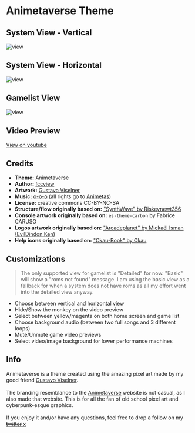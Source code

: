 # Animetaverse Theme

## System View - Vertical

![view](https://i.imgur.com/LoP4rXj.png)

## System View - Horizontal

![view](https://i.imgur.com/E5vNUTS.png)

## Gamelist View

![view](https://i.imgur.com/eLBOYaO.png)

## Video Preview

[View on youtube](https://i.imgur.com/LoP4rXj.png)

## Credits

- **Theme:** Animetaverse
- **Author:** [fccview](https://x.com/fccview)
- **Artwork:** [Gustavo Viselner](https://x.com/PixelGustavo)
- **Music:** [o-o-o](https://x.com/the_real_ooo_io) (all rights go to [Animetas](https://x.com/Animetas1))
- **License:** creative commons CC-BY-NC-SA
- **Structure/flow originally based on:** ["SynthWave" by Riskeynewt356](https://github.com/Riskeynewt356/SynthWave/)
- **Console artwork originally based on:** `es-theme-carbon` by Fabrice CARUSO
- **Logos artwork originally based on:** ["Arcadeplanet" by Mickaël Isman (EvilDindon Ken)](https://github.com/EvilDindon/ES-THEME-ARCADEPLANET)
- **Help icons originally based on:** ["Ckau-Book" by Ckau](https://github.com/CkauNui/ckau-book)

## Customizations

> The only supported view for gamelist is "Detailed" for now. "Basic" will show a "roms not found" message. I am using the basic view as a fallback for when a system does not have roms as all my effort went into the detailed view anyway.

- Choose between vertical and horizontal view
- Hide/Show the monkey on the video preview
- Select between yellow/magenta on both home screen and game list
- Choose background audio (between two full songs and 3 different loops)
- Mute/Unmute game video previews
- Select video/image background for lower performance machines

## Info

Animetaverse is a theme created using the amazing pixel art made by my good friend [Gustavo Viselner](https://x.com/PixelGustavo). <br><br>
The branding resemblance to the [Animetaverse](https://www.animetaverse.club) website is not casual, as I also made that website. This is for all the fan of old school pixel art and cyberpunk-esque graphics. <br><br>
If you enjoy it and/or have any questions, feel free to drop a follow on my [<s>twitter</s> x](https://x.com/fccview)
